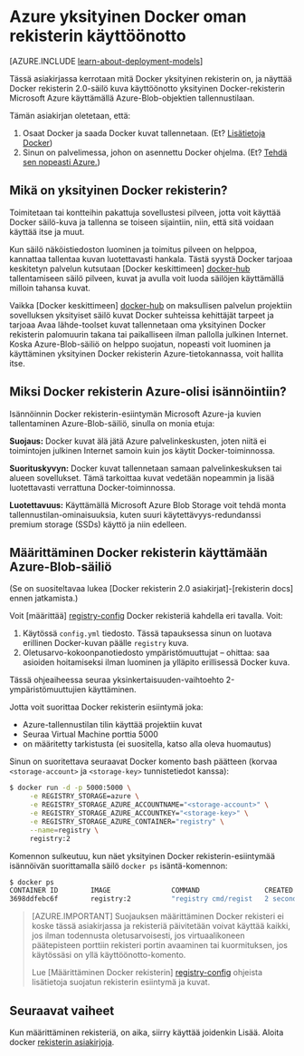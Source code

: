 <properties 
  pageTitle="Käyttöönotto Azure yksityinen Docker oman rekisterin | Microsoft Azure"
  description="Kuvataan, miten voit käyttää Docker rekisterin isännöi säilö kuvia Azure-Blob-säiliö-palvelusta."
  services="virtual-machines-linux"
  documentationCenter="virtual-machines"
  authors="ahmetalpbalkan"
  editor="squillace"
  manager="timlt"
  tags="azure-service-management,azure-resource-manager" />

<tags
  ms.service="virtual-machines-linux"
  ms.devlang="multiple"
  ms.topic="article"
  ms.tgt_pltfrm="vm-linux"
  ms.workload="infrastructure-services"
  ms.date="09/27/2016" 
  ms.author="ahmetb" />

# <a name="deploying-your-own-private-docker-registry-on-azure"></a>Azure yksityinen Docker oman rekisterin käyttöönotto

[AZURE.INCLUDE [learn-about-deployment-models](../../includes/learn-about-deployment-models-both-include.md)]



Tässä asiakirjassa kerrotaan mitä Docker yksityinen rekisterin on, ja näyttää Docker rekisterin 2.0-säilö kuva käyttöönotto yksityinen Docker-rekisterin Microsoft Azure käyttämällä Azure-Blob-objektien tallennustilaan.

Tämän asiakirjan oletetaan, että:

1. Osaat Docker ja saada Docker kuvat tallennetaan. (Et? [Lisätietoja Docker](https://www.docker.com))
2. Sinun on palvelimessa, johon on asennettu Docker ohjelma. (Et? [Tehdä sen nopeasti Azure.](https://azure.microsoft.com/documentation/templates/docker-simple-on-ubuntu/))


## <a name="what-is-a-private-docker-registry"></a>Mikä on yksityinen Docker rekisterin?

Toimitetaan tai kontteihin pakattuja sovellustesi pilveen, jotta voit käyttää Docker säilö-kuva ja tallenna se toiseen sijaintiin, niin, että sitä voidaan käyttää itse ja muut. 

Kun säilö näköistiedoston luominen ja toimitus pilveen on helppoa, kannattaa tallentaa kuvan luotettavasti hankala. Tästä syystä Docker tarjoaa keskitetyn palvelun kutsutaan [Docker keskittimeen] [ docker-hub] tallentamiseen säilö pilveen, kuvat ja avulla voit luoda säilöjen käyttämällä milloin tahansa kuvat.

Vaikka [Docker keskittimeen] [ docker-hub] on maksullisen palvelun projektiin sovelluksen yksityiset säilö kuvat Docker suhteissa kehittäjät tarpeet ja tarjoaa Avaa lähde-toolset kuvat tallennetaan oma yksityinen Docker rekisterin palomuurin takana tai paikalliseen ilman pallolla julkinen Internet.
Koska Azure-Blob-säiliö on helppo suojatun, nopeasti voit luominen ja käyttäminen yksityinen Docker rekisterin Azure-tietokannassa, voit hallita itse.

## <a name="why-should-you-host-a-docker-registry-on-azure"></a>Miksi Docker rekisterin Azure-olisi isännöintiin?

Isännöinnin Docker rekisterin-esiintymän Microsoft Azure-ja kuvien tallentaminen Azure-Blob-säiliö, sinulla on monia etuja:

**Suojaus:** Docker kuvat älä jätä Azure palvelinkeskusten, joten niitä ei toimintojen julkinen Internet samoin kuin jos käytit Docker-toiminnossa.
  
**Suorituskyvyn:** Docker kuvat tallennetaan samaan palvelinkeskuksen tai alueen sovellukset. Tämä tarkoittaa kuvat vedetään nopeammin ja lisää luotettavasti verrattuna Docker-toiminnossa.

**Luotettavuus:** Käyttämällä Microsoft Azure Blob Storage voit tehdä monta tallennustilan-ominaisuuksia, kuten suuri käytettävyys-redundanssi premium storage (SSDs) käyttö ja niin edelleen.

## <a name="configuring-docker-registry-to-use-azure-blob-storage"></a>Määrittäminen Docker rekisterin käyttämään Azure-Blob-säiliö

(Se on suositeltavaa lukea [Docker rekisterin 2.0 asiakirjat]-[rekisterin docs] ennen jatkamista.)

Voit [määrittää] [ registry-config] Docker rekisteriä kahdella eri tavalla.
Voit:

1. Käytössä `config.yml` tiedosto. Tässä tapauksessa sinun on luotava erillinen Docker-kuvan päälle `registry` kuva.
2. Oletusarvo-kokoonpanotiedosto ympäristömuuttujat – ohittaa: saa asioiden hoitamiseksi ilman luominen ja ylläpito erillisessä Docker kuva.

Tässä ohjeaiheessa seuraa yksinkertaisuuden-vaihtoehto 2-ympäristömuuttujien käyttäminen.

Jotta voit suorittaa Docker rekisterin esiintymä joka:

* Azure-tallennustilan tilin käyttää projektiin kuvat
* Seuraa Virtual Machine porttia 5000
* on määritetty tarkistusta (ei suositella, katso alla oleva huomautus)

Sinun on suoritettava seuraavat Docker komento bash päätteen (korvaa `<storage-account>` ja `<storage-key>` tunnistetiedot kanssa):

```sh
$ docker run -d -p 5000:5000 \
     -e REGISTRY_STORAGE=azure \
     -e REGISTRY_STORAGE_AZURE_ACCOUNTNAME="<storage-account>" \
     -e REGISTRY_STORAGE_AZURE_ACCOUNTKEY="<storage-key>" \
     -e REGISTRY_STORAGE_AZURE_CONTAINER="registry" \
     --name=registry \
     registry:2
```

Komennon sulkeutuu, kun näet yksityinen Docker rekisterin-esiintymää isännöivän suorittamalla säilö `docker ps` isäntä-komennon:

```sh
$ docker ps
CONTAINER ID        IMAGE               COMMAND                CREATED             STATUS              PORTS                    NAMES
3698ddfebc6f        registry:2          "registry cmd/regist   2 seconds ago       Up 1 seconds        0.0.0.0:5000->5000/tcp   registry
```

> [AZURE.IMPORTANT] Suojauksen määrittäminen Docker rekisteri ei koske tässä asiakirjassa ja rekisteriä päivitetään voivat käyttää kaikki, jos ilman todennusta oletusarvoisesti, jos virtuaalikoneen päätepisteen porttiin rekisteri portin avaaminen tai kuormituksen, jos käytössäsi on yllä käyttöönotto-komento.
>
> Lue [Määrittäminen Docker rekisterin] [ registry-config] ohjeista lisätietoja suojatun rekisterin esiintymä ja kuvat.

## <a name="next-steps"></a>Seuraavat vaiheet

Kun määrittäminen rekisteriä, on aika, siirry käyttää joidenkin Lisää. Aloita docker [rekisterin asiakirjoja]. 

[docker-hub]: https://hub.docker.com/
[registry]: https://github.com/docker/distribution
[rekisterin asiakirjoja]: http://docs.docker.com/registry/
[registry-config]: http://docs.docker.com/registry/configuration/
 
